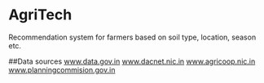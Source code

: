 # AgriTech
Recommendation system for farmers based on soil type, location, season etc.

##Data sources
www.data.gov.in
www.dacnet.nic.in
www.agricoop.nic.in
www.planningcommision.gov.in
